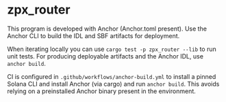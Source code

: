 # zpx_router

This program is developed with Anchor (Anchor.toml present). Use the Anchor CLI to build the IDL and SBF artifacts for deployment.

When iterating locally you can use `cargo test -p zpx_router --lib` to run unit tests. For producing deployable artifacts and the Anchor IDL, use `anchor build`.

CI is configured in `.github/workflows/anchor-build.yml` to install a pinned Solana CLI and install Anchor (via cargo) and run `anchor build`. This avoids relying on a preinstalled Anchor binary present in the environment.
